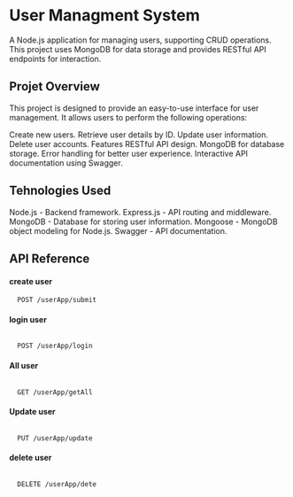 
# User Managment System
A Node.js application for managing users, supporting CRUD operations. This project uses MongoDB for data storage and provides RESTful API endpoints for interaction.


## Projet Overview
This project is designed to provide an easy-to-use interface for user management. It allows users to perform the following operations:

Create new users.
Retrieve user details by ID.
Update user information.
Delete user accounts.
Features
RESTful API design.
MongoDB for database storage.
Error handling for better user experience.
Interactive API documentation using Swagger.
## Tehnologies Used
Node.js - Backend framework.
Express.js - API routing and middleware.
MongoDB - Database for storing user information.
Mongoose - MongoDB object modeling for Node.js.
Swagger - API documentation.
## API Reference

#### create user 

```http
  POST /userApp/submit
```

#### login user

```http

  POST /userApp/login
```
#### All user

```http

  GET /userApp/getAll

```
#### Update user

```http

  PUT /userApp/update
```
#### delete user

```http

  DELETE /userApp/dete
```





